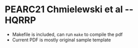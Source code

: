 PEARC21 Chmielewski et al -- HQRRP
==================================

* Makefile is included, can run `make` to compile the pdf
* Current PDF is mostly original sample template
 

